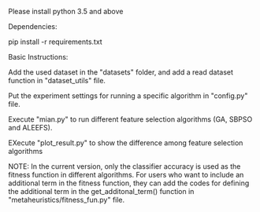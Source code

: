 Please install python 3.5 and above

Dependencies:

pip install -r requirements.txt

Basic Instructions:

Add the used dataset in the "datasets" folder, and add a read dataset function in "dataset_utils" file.

Put the experiment settings for running a specific algorithm in "config.py" file.

Execute "mian.py" to run different feature selection algorithms (GA, SBPSO and ALEEFS).

EXecute "plot_result.py" to show the difference among feature selection algorithms

NOTE: In the current version, only the classifier accuracy is used as the fitness function in different algorithms. For users who want to include an additional term in the fitness function, they can add the codes for defining the additional term in the get_additonal_term() function in  "metaheuristics/fitness_fun.py" file.